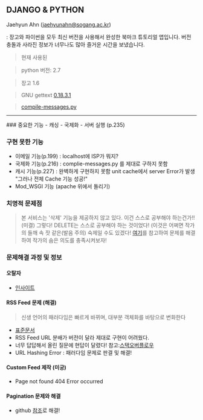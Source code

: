 ## DJANGO & PYTHON
Jaehyun Ahn (jaehyunahn@sogang.ac.kr)

: 장고와 파이썬을 모두 최신 버전을 사용해서 완성한 북마크 튜토리얼 앱입니다. 버전 충돌과 사라진 정보가 너무나도 많아 즐거운 시간을 보냈습니다.

> 현재 사용된 

> python 버전: 2.7

> 장고 1.6

> GNU gettext [0.18.3.1](https://gist.github.com/mbillard/1647940)

> [compile-messages.py](https://github.com/pelle/talk.org/blob/master/django/bin/compile-messages.py)


<hr>
### 중요한 기능
- 캐싱
- 국제화
- 서버 실행 (p.235)

### 구현 못한 기능
- 이메일 기능(p.199) : localhost에 ISP가 뭐지?
- 국제화 기능(p.216) : complie-messages.py 를 제대로 구하지 못함
- 캐시 기능(p.227) : 완벽하게 구현하지 못함 unit cache에서 server Error가 발생
        "그러나 전체 Cache 기능 성공!"
- Mod_WSGI 기능 (apache 위에서 돌리기)

### 치명적 문제점
> 본 서비스는 '삭제' 기능을 제공하지 않고 있다. 이건 스스로 공부해야 하는건가!! (미결)
> 그렇다! DELETE는 스스로 공부해야 하는 것이었다! (이것은 어쩌면 작가의 들깨 속 잣 같은(발음 주의) 숙제일 수도 있겠다!
> [여기](http://stackoverflow.com/questions/311188/how-do-i-edit-and-delete-data-in-django)를 참고하여 문제를 해결하여 작가의 숨은 의도를 충족시켜보자!

### 문제해결 과정 및 정보

#### 오탈자
- [인사이트](http://www.insightbook.co.kr/books/programming-insight/쉽고-빠른-웹-개발-django/정오표-8)

#### RSS Feed 문제 (해결)
> 신생 언어의 패러다임은 빠르게 바뀌며, 대부분 객체화를 바탕으로 변화한다

- [표준문서](https://docs.djangoproject.com/en/1.2/ref/contrib/syndication/)
- RSS Feed URL 분배가 버전이 달라 제대로 구현이 어려웠다.
- 너무 답답해서 올린 질문에 현답이 달렸다! 참고:[스택오버플로우](http://stackoverflow.com/questions/23424650/url-hashing-in-django-web-application/23425103?noredirect=1#23425103)
- URL Hashing Error : 패러다임 문제로 판결 및 해결!

#### Custom Feed 제작 (미궁)
- Page not found 404 Error occurred

#### Pagination 문제와 해결
- github [참조](https://github.com/dcramer/django-paging/commit/d6e67d60a9aa7ff26c3821537a5ab946505fe9af)로 해결!
